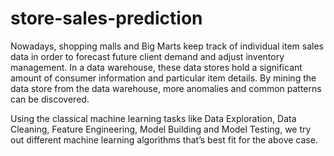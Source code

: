 # store-sales-prediction

Nowadays, shopping malls and Big Marts keep track of individual item sales data in
order to forecast future client demand and adjust inventory management. In a data
warehouse, these data stores hold a significant amount of consumer information and
particular item details. By mining the data store from the data warehouse, more
anomalies and common patterns can be discovered.

Using the classical machine learning tasks like Data Exploration, Data Cleaning,
Feature Engineering, Model Building and Model Testing, we try out different machine
learning algorithms that’s best fit for the above case.
